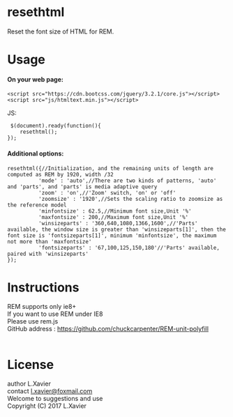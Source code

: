 # resethtml
Reset the font size of HTML for REM.


# Usage

#### On your web page:

```
<script src="https://cdn.bootcss.com/jquery/3.2.1/core.js"></script>
<script src="js/htmltext.min.js"></script>
```

JS:

```
 $(document).ready(function(){
    resethtml();
});
```

#### Additional options:

```
resethtml({//Initialization, and the remaining units of length are computed as REM by 1920, width /32
    	  'mode' : 'auto',//There are two kinds of patterns, 'auto' and 'parts', and 'parts' is media adaptive query
    	  'zoom' : 'on',//'Zoom' switch, 'on' or 'off'
    	  'zoomsize' : '1920',//Sets the scaling ratio to zoomsize as the reference model
          'minfontsize' : 62.5,//Minimum font size,Unit '%'
          'maxfontsize' : 200,//Maximum font size,Unit '%'
          'winsizeparts' : '360,640,1080,1366,1600',//'Parts' available, the window size is greater than 'winsizeparts[1]', then the font size is 'fontsizeparts[1]', minimum 'minfontsize', the maximum not more than 'maxfontsize'
          'fontsizeparts' : '67,100,125,150,180'//'Parts' available, paired with 'winsizeparts'
});
```

# Instructions

REM supports only ie8+<br />
If you want to use REM under IE8<br />
Please use rem.js<br />
GitHub address : https://github.com/chuckcarpenter/REM-unit-polyfill<br />
 

# License

author L.Xavier<br />
contact l.xavier@foxmail.com<br />
Welcome to  suggestions and use<br />
Copyright (C) 2017  L.Xavier<br />
